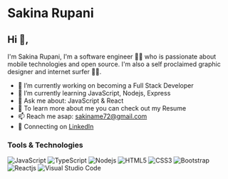 # Sakina Rupani  

## Hi 👋, 
I'm Sakina Rupani, I'm a software engineer 👨‍💻 who is passionate about mobile technologies and open source. I'm also a self proclaimed graphic designer and internet surfer 
🏄‍♂️. 

- 🔭 I’m currently working on becoming a Full Stack Developer
- 🌱 I’m currently learning JavaScript, Nodejs, Express
- 💬 Ask me about: JavaScript & React
- 📑 To learn more about me you can check out my Resume
- 📫 Reach me asap: sakiname72@gmail.com
- 💼 Connecting on <a href="www.linkedin.com/in/sakinaarupanii">LinkedIn</a>


### Tools & Technologies

![JavaScript](https://img.shields.io/badge/-JavaScript-black?style=flat-square&logo=javascript)
![TypeScript](https://img.shields.io/badge/-TypeScript-007ACC?style=flat-square&logo=typescript)
![Nodejs](https://img.shields.io/badge/-Nodejs-339933?style=flat-square&logo=Node.js&logoColor=white)
![HTML5](https://img.shields.io/badge/-HTML5-E34F26?style=flat-square&logo=html5&logoColor=white)
![CSS3](https://img.shields.io/badge/-CSS3-1572B6?style=flat-square&logo=css3)
![Bootstrap](https://img.shields.io/badge/-Bootstrap-563D7C?style=flat-square&logo=bootstrap)
![Reactjs](https://img.shields.io/badge/-reactjs-339933?style=flat-square&logo=react.js&logoColor=white)
![Visual Studio Code](https://img.shields.io/badge/-VSCode-007ACC?style=flat-square&logo=visual-studio-code&logoColor=white)
